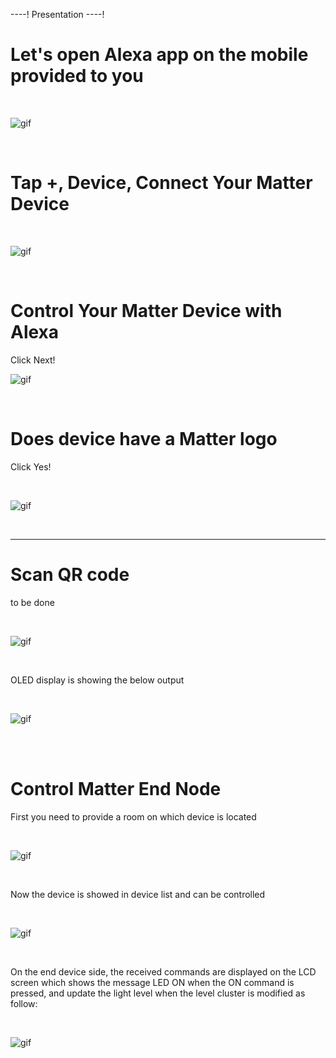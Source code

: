 ----!
Presentation
----!



# Let's open Alexa app on the mobile provided to you

<br>

![gif](./img/bbbb.gif)

<br>


# Tap +, Device, Connect Your Matter Device
<br>

![gif](./img/eeee.gif)

<br>

# Control Your Matter Device with Alexa

Click Next!
<br>

![gif](./img/ffff.gif)

<br>


# Does device have a Matter logo

Click Yes!

<br>

![gif](./img/gggg.gif)

<br>

----

# Scan QR code

to be done

<br>

![gif](./img/55555.gif)

<br>

OLED display is showing the below output

<br>

![gif](./img/67.png)

<br>


<br>



# Control Matter End Node

First you need to provide a room on which device is located

<br>

![gif](./img/77777.gif)

<br>


Now the device is showed in device list and can be controlled


<br>

![gif](./img/88888.gif)

<br>

On the end device side, the received commands are displayed on the LCD screen which shows the message LED ON when the ON command is pressed, and update the light level when the level cluster is modified as follow:


<br>

![gif](./img/69.png)

<br>
